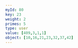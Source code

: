 ```yaml
---
myId: 80
key: 23
weight: 2
primes: 5
type: user
value: [409,3,1,1]
object: [10,16,21,23,32,37,42]
---
```

